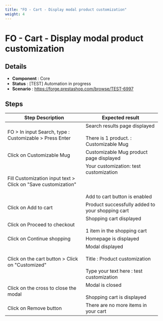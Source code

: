 ```yaml
---
title: "FO - Cart - Display modal product customization"
weight: 4
---
```


# FO - Cart - Display modal product customization
## Details
* **Component** : Core
* **Status** : [TEST] Automation in progress
* **Scenario** : https://forge.prestashop.com/browse/TEST-6997

## Steps
| Step Description | Expected result |
| ----- | ----- |
| FO > In input Search, type : Customizable > Press Enter | Search results page displayed<br><br>There is 1 product. : Customizable Mug |
| Click on Customizable Mug | Customizable Mug product page displayed |
| Fill Customization input text > Click on "Save customization" | Your customization: test customization<br><br> <br><br>Add to cart button is enabled |
| Click on Add to cart | Product successfully added to your shopping cart |
| Click on Proceed to checkout | Shopping cart displayed<br><br>1 item in the shopping cart |
| Click on Continue shopping | Homepage is displayed |
| Click on the cart button > Click on "Customized" | Modal displayed<br><br>Title : Product customization<br><br>Type your text here : test customization |
| Click on the cross to close the modal | Modal is closed<br><br>Shopping cart is displayed |
| Click on Remove button | There are no more items in your cart |
